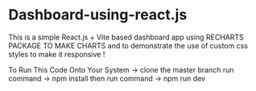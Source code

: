 # Dashboard-using-react.js
This is a simple React.js  + Vite based dashboard app using RECHARTS PACKAGE TO MAKE CHARTS  and to demonstrate the use of custom css styles to  make it responsive !


To Run This Code Onto Your System -> clone the master branch 
run command -> npm install 
then run command -> npm run dev
